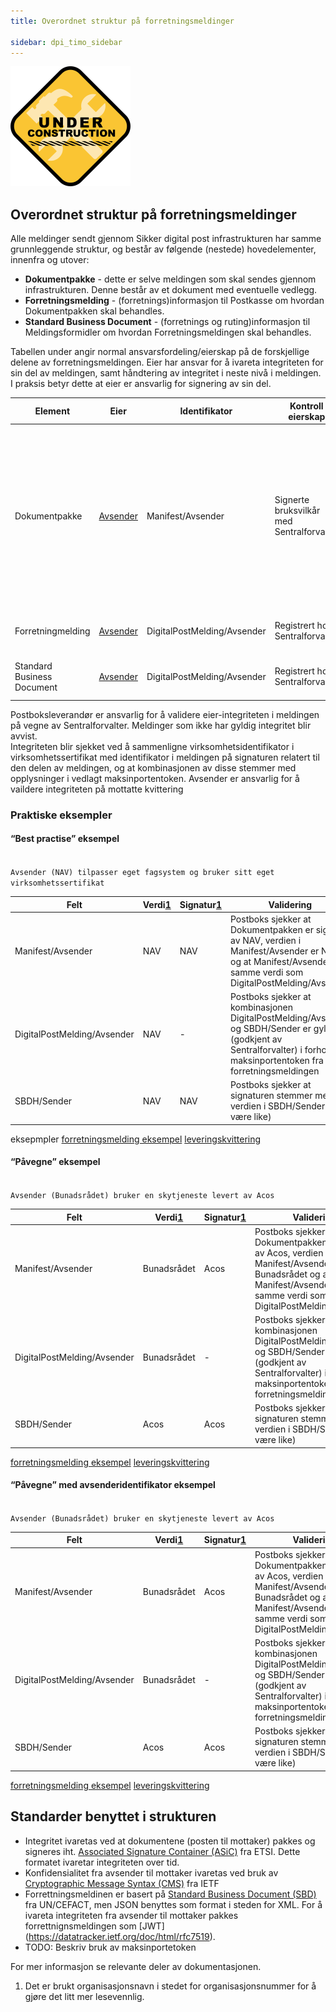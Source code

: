 ```yaml
---
title: Overordnet struktur på forretningsmeldinger

sidebar: dpi_timo_sidebar
---
```


![](/images/dpi/underarbeide.png)

## Overordnet struktur på forretningsmeldinger

Alle meldinger sendt gjennom Sikker digital post infrastrukturen har
samme grunnleggende struktur, og består av følgende (nestede)
hovedelementer, innenfra og utover:

  - **Dokumentpakke** - dette er selve meldingen som skal sendes gjennom
    infrastrukturen. Denne består av et dokument med eventuelle vedlegg.
  - **Forretningsmelding** - (forretnings)informasjon til Postkasse om
    hvordan Dokumentpakken skal behandles.
  - **Standard Business Document** - (forretnings og ruting)informasjon
    til Meldingsformidler om hvordan Forretningsmeldingen skal
    behandles.
 
Tabellen under angir normal ansvarsfordeling/eierskap på de forskjellige
delene av forretningsmeldingen. Eier har ansvar for å ivareta
integriteten for sin del av meldingen, samt håndtering av integritet i
neste nivå i meldingen.  
I praksis betyr dette at eier er ansvarlig for signering av sin del.

| Element    | Eier     | Identifikator    | Kontroll eierskap  | Kommentar    |
| --- | --- | --- | --- | --- |
| Dokumentpakke              | [Avsender](sdp_aktorer.html) | Manifest/Avsender | Signerte bruksvilkår med Sentralforvalter | Eierskapet til dokumentpakken blir bruk til å garantere integriteten til dokumentpakken over tid. Det kan tenkes at dokumentpakken blir signert av en [Databehandler](sdp_aktorer.html). I så tilfelle bør dette klart framkomme av selve dokumentet, slik at Mottaker forstår sammenhengen. |
| Forretningmelding          | [Avsender](sdp_aktorer.html) | DigitalPostMelding/Avsender | Registrert hos Sentralforvalter | Vil som regel være den samme som eier av dokumentpakken. |
| Standard Business Document | [Avsender](sdp_aktorer.html) | DigitalPostMelding/Avsender | Registrert hos Sentralforvalter | Skal alltid være den samme som eier av Forretningsmelding |

Postboksleverandør er ansvarlig for å validere eier-integriteten i meldingen på vegne av Sentralforvalter. Meldinger som ikke har gyldig integritet blir avvist.  
Integriteten blir sjekket ved å sammenligne virksomhetsidentifikator i virksomhetssertifikat med identifikator i meldingen på signaturen relatert til den delen av meldingen, og at kombinasjonen av disse stemmer med opplysninger i vedlagt maksinportentoken. 
Avsender er ansvarlig for å vaildere integriteten på mottatte kvittering

### Praktiske eksempler

#### “Best practise” eksempel

<code>  
Avsender (NAV) tilpasser eget fagsystem og bruker sitt eget
virksomhetssertifikat  
</code>

| Felt     | Verdi[1](#link1) | Signatur[1](#link1) | Validering    |
| --- | --- | --- | --- |
| Manifest/Avsender           | NAV        | NAV           | Postboks sjekker at Dokumentpakken er signert av NAV, verdien i Manifest/Avsender er NAV og at Manifest/Avsender har samme verdi som DigitalPostMelding/Avsender |
| DigitalPostMelding/Avsender | NAV        | \-            | Postboks sjekker at kombinasjonen DigitalPostMelding/Avsender og SBDH/Sender er gyldig (godkjent av Sentralforvalter) i forhold til maksinportentoken fra forretningsmeldingen |
| SBDH/Sender                 | NAV        | NAV           | Postboks sjekker at signaturen stemmer med verdien i SBDH/Sender (skal være like) |

eksepmpler
[forretningsmelding eksempel](resources/begrep/sikkerDigitalPost/nyinf/eksempler/innbyggerpost_dpi_1_0_nav_sample.json)
[leveringskvittering](resources/begrep/sikkerDigitalPost/nyinf/eksempler/lerveringskvittering_nav_sample.json)

#### “Påvegne” eksempel

<code>  
Avsender (Bunadsrådet) bruker en skytjeneste levert av Acos  
</code>

| Felt  | Verdi[1](#link1)  | Signatur[1](#link1) | Validering      |
| --- | --- | --- | --- |
| Manifest/Avsender           | Bunadsrådet | Acos          | Postboks sjekker at Dokumentpakken er signert av Acos, verdien i Manifest/Avsender er Bunadsrådet og at Manifest/Avsender har samme verdi som DigitalPostMelding/Avsender |
| DigitalPostMelding/Avsender | Bunadsrådet | \-            | Postboks sjekker at kombinasjonen DigitalPostMelding/Avsender og SBDH/Sender er gyldig (godkjent av Sentralforvalter) i forhold til maksinportentoken fra forretningsmeldingen |
| SBDH/Sender                 | Acos        | Acos          | Postboks sjekker at signaturen stemmer med verdien i SBDH/Sender (skal være like) |

[forretningsmelding eksempel](resources/begrep/sikkerDigitalPost/nyinf/eksempler/innbyggerpost_dpi_1_0_budnad_sample.json)
[leveringskvittering](resources/begrep/sikkerDigitalPost/nyinf/eksempler/lerveringskvittering_budnad_sample.json)

#### “Påvegne” med avsenderidentifikator eksempel

<code>  
Avsender (Bunadsrådet) bruker en skytjeneste levert av Acos  
</code>

| Felt  | Verdi[1](#link1)  | Signatur[1](#link1) | Validering      |
| --- | --- | --- | --- |
| Manifest/Avsender           | Bunadsrådet | Acos          | Postboks sjekker at Dokumentpakken er signert av Acos, verdien i Manifest/Avsender er Bunadsrådet og at Manifest/Avsender har samme verdi som DigitalPostMelding/Avsender |
| DigitalPostMelding/Avsender | Bunadsrådet | \-            | Postboks sjekker at kombinasjonen DigitalPostMelding/Avsender og SBDH/Sender er gyldig (godkjent av Sentralforvalter) i forhold til maksinportentoken fra forretningsmeldingen |
| SBDH/Sender                 | Acos        | Acos          | Postboks sjekker at signaturen stemmer med verdien i SBDH/Sender (skal være like) |

[forretningsmelding eksempel](resources/begrep/sikkerDigitalPost/nyinf/eksempler/innbyggerpost_dpi_1_0_budnad_sample.json)
[leveringskvittering](resources/begrep/sikkerDigitalPost/nyinf/eksempler/lerveringskvittering_budnad2_sample.json)

## Standarder benyttet i strukturen
- Integritet ivaretas ved at dokumentene (posten til mottaker) pakkes og signeres iht. [Associated Signature Container (ASiC)](http://www.etsi.org/deliver/etsi_ts/103100_103199/103174/02.02.01_60/ts_103174v020201p.pdf) fra ETSI. Dette formatet ivaretar integriteten over tid.
- Konfidensialitet fra avsender til mottaker ivaretas ved bruk av [Cryptographic Message Syntax (CMS)](http://tools.ietf.org/html/rfc5652) fra IETF
- Forrettningsmeldinen er basert på [Standard Business Document (SBD)](http://www.gs1.org/ecom/standards/guidelines#s2) fra UN/CEFACT, men JSON benyttes som format i steden for XML. For å ivareta integriteten fra avsender til mottaker pakkes forrettnignsmeldingen som [JWT] (https://datatracker.ietf.org/doc/html/rfc7519). 
- TODO: Beskriv bruk av maksinportetoken


For mer informasjon se relevante deler av dokumentasjonen.


1.  Det er brukt organisasjonsnavn i stedet for organisasjonsnummer for
    å gjøre det litt mer lesevennlig.
